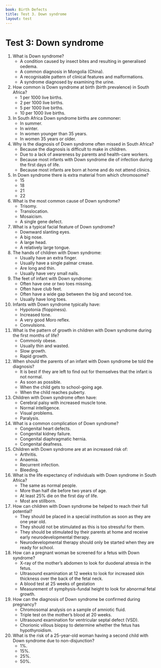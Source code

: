 ```yaml
---
book: Birth Defects
title: Test 3. Down syndrome
layout: test
---
```


# Test 3: Down syndrome

1.	What is Down syndrome?
	*	A condition caused by insect bites and resulting in generalised oedema.
	*	A common diagnosis in Mongolia (China).
	*	A recognisable pattern of clinical features and malformations.
	*	A syndrome diagnosed by examining the urine.
2.	How common is Down syndrome at birth (birth prevalence) in South Africa?
	*	1 per 1000 live births.
	*	2 per 1000 live births.
	*	5 per 1000 live births.
	*	10 per 1000 live births.
3.	In South Africa Down syndrome births are commoner:
	*	In summer.
	*	In winter.
	*	In women younger than 35 years.
	*	In women 35 years or older.
4.	Why is the diagnosis of Down syndrome often missed in South Africa?
	*	Because the diagnosis is difficult to make in children.
	*	Due to a lack of awareness by parents and health-care workers.
	*	Because most infants with Down syndrome die of infection during the first days of life.
	*	Because most infants are born at home and do not attend clinics.
5.	In Down syndrome there is extra material from which chromosome?
	*	15
	*	18
	*	21
	*	22
6.	What is the most common cause of Down syndrome?
	*	Trisomy.
	*	Translocation.
	*	Mosaicism.
	*	A single gene defect.
7.	What is a typical facial feature of Down syndrome?
	*	Downward slanting eyes.
	*	A big nose.
	*	A large head.
	*	A relatively large tongue.
8.	The hands of children with Down syndrome:
	*	Usually have an extra finger.
	*	Usually have a single palmar crease.
	*	Are long and thin.
	*	Usually have very small nails.
9.	The feet of infant with Down syndrome:
	*	Often have one or two toes missing.
	*	Often have club feet.
	*	Often have a wide gap between the big and second toe.
	*	Usually have long toes.
10.	Infants with Down syndrome typically have:
	*	Hypotonia (floppiness).
	*	Increased tone.
	*	A very good Moro reflex.
	*	Convulsions.
11.	What is the pattern of growth in children with Down syndrome during the first months of life?
	*	Commonly obese.
	*	Usually thin and wasted.
	*	Slow growth.
	*	Rapid growth.
12.	When should the parents of an infant with Down syndrome be told the diagnosis?
	*	It is best if they are left to find out for themselves that the infant is not normal.
	*	As soon as possible.
	*	When the child gets to school-going age.
	*	When the child reaches puberty.
13.	Children with Down syndrome often have:
	*	Cerebral palsy with increased muscle tone.
	*	Normal intelligence.
	*	Visual problems.
	*	Paralysis.
14.	What is a common complication of Down syndrome?
	*	Congenital heart defects.
	*	Congenital kidney failure.
	*	Congenital diaphragmatic hernia.
	*	Congenital deafness.
15.	Children with Down syndrome are at an increased risk of:
	*	Arthritis.
	*	Anaemia.
	*	Recurrent infection.
	*	Bleeding.
16.	What is the life expectancy of individuals with Down syndrome in South Africa?
	*	The same as normal people.
	*	More than half die before two years of age.
	*	At least 25% die on the first day of life.
	*	Most are stillborn.
17.	How can children with Down syndrome be helped to reach their full potential?
	*	They should be placed in a special institution as soon as they are one year old.
	*	They should not be stimulated as this is too stressful for them.
	*	They should be stimulated by their parents at home and receive early neurodevelopmental therapy.
	*	Neurodevelopmental therapy should only be started when they are ready for school.
18.	How can a pregnant woman be screened for a fetus with Down syndrome?
	*	X-ray of the mother’s abdomen to look for duodenal atresia in the fetus.
	*	Ultrasound examination at 12 weeks to look for increased skin thickness over the back of the fetal neck.
	*	A blood test at 25 weeks of gestation
	*	Measurement of symphysis-fundal height to look for abnormal fetal growth.
19.	How can the diagnosis of Down syndrome be confirmed during pregnancy?
	*	Chromosomal analysis on a sample of amniotic fluid.
	*	Triple test on the mother’s blood at 20 weeks.
	*	Ultrasound examination for ventricular septal defect (VSD).
	*	Chorionic villous biopsy to determine whether the fetus has hypothyroidism.
20.	What is the risk of a 25-year-old woman having a second child with Down syndrome due to non-disjunction?
	*	1%.
	*	15%.
	*	25%.
	*	50%.
